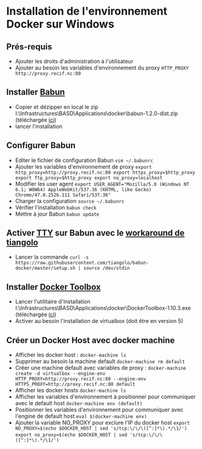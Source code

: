 # Installation de l'environnement Docker sur Windows

## Prés-requis
- Ajouter les droits d'administration à l'utilisateur
- Ajouter au besoin les variables d'environnement du proxy
```HTTP_PROXY http://proxy.recif.nc:80```

## Installer [Babun](http://babun.github.io)
- Copier et dézipper en local le zip I:\Infrastructures\BASD\Applications\docker\babun-1.2.0-dist.zip (téléchargée [ici](http://projects.reficio.org/babun/download))
- lancer l'installation

## Configurer Babun
- Editer le fichier de configuration Babun ```vim ~/.babunrc```
- Ajouter les variables d'environnement de proxy ```export http_proxy=http://proxy.recif.nc:80
export https_proxy=$http_proxy
export ftp_proxy=$http_proxy
export no_proxy=localhost```
- Modifier les user agent
```export USER_AGENT="Mozilla/5.0 (Windows NT 6.1; WOW64) AppleWebKit/537.36 (KHTML, like Gecko) Chrome/47.0.2526.111 Safari/537.36"```
- Charger la configuration ```source ~/.babunrc```
- Vérifier l'installation ```babun check```
- Mettre à jour Babun ```babun update```

## Activer [TTY](http://www.linusakesson.net/programming/tty/) sur Babun avec le [workaround de tiangolo](https://github.com/tiangolo/babun-docker)
- Lancer la commande ```curl -s https://raw.githubusercontent.com/tiangolo/babun-docker/master/setup.sh | source /dev/stdin```
  
## Installer [Docker Toolbox](https://www.docker.com/products/docker-toolbox)
- Lancer l'utilitaire d'installation I:\Infrastructures\BASD\Applications\docker\DockerToolbox-1.10.3.exe (téléchargée [ici](https://github.com/docker/toolbox/releases/download/v1.10.3/DockerToolbox-1.10.3.exe))
- Activer au besoin l'installation de virtualbox (doit être en version 5)
  
## Créer un Docker Host avec docker machine
- Afficher les docker host :
    ```docker-machine ls```
- Supprimer au besoin la machine default
    ```docker-machine rm default```
- Créer une machine default avec variables de proxy : 
    ```docker-machine create -d virtualbox --engine-env HTTP_PROXY=http://proxy.recif.nc:80 --engine-env HTTPS_PROXY=http://proxy.recif.nc:80 default```
- Afficher les docker hosts 
    ```docker-machine ls```
- Afficher les variables d'environnement à positionner pour communiquer avec le default host
    ```docker-machine env (default)```
- Positionner les variables d'environnement pour communiquer avec l'engine de default host
    ```eval $(docker-machine env)```
- Ajouter la variable NO_PROXY pour exclure l'IP du docker host
    ```export NO_PROXY=$(echo $DOCKER_HOST | sed 's/tcp:\/\/\([^:]*\).*/\1/')```
    ```export no_proxy=$(echo $DOCKER_HOST | sed 's/tcp:\/\/\([^:]*\).*/\1/')```
